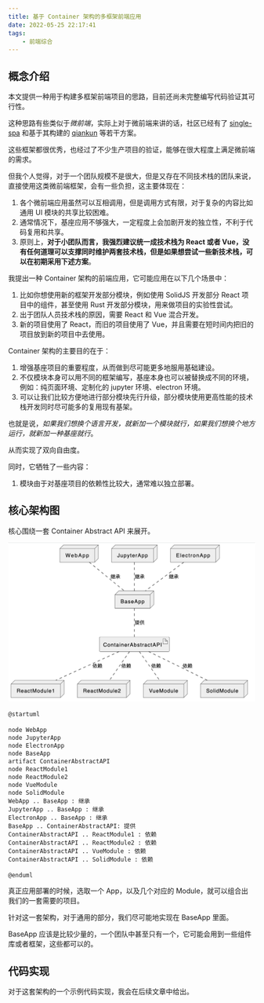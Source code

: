 ```yaml
---
title: 基于 Container 架构的多框架前端应用
date: 2022-05-25 22:17:41
tags:
    - 前端综合
---
```


## 概念介绍

本文提供一种用于构建多框架前端项目的思路，目前还尚未完整编写代码验证其可行性。

这种思路有些类似于*微前端*，实际上对于微前端来讲的话，社区已经有了 [single-spa](https://single-spa.js.org/) 和基于其构建的 [qiankun](https://qiankun.umijs.org/zh/guide/tutorial) 等若干方案。

这些框架都很优秀，也经过了不少生产项目的验证，能够在很大程度上满足微前端的需求。

但我个人觉得，对于一个团队规模不是很大，但是又存在不同技术栈的团队来说，直接使用这类微前端框架，会有一些负担，这主要体现在：

1. 各个微前端应用虽然可以互相调用，但是调用方式有限，对于复杂的内容比如通用 UI 模块的共享比较困难。
2. 通常情况下，基座应用不够强大，一定程度上会加剧开发的独立性，不利于代码复用和共享。
3. 原则上，**对于小团队而言，我强烈建议统一成技术栈为 React 或者 Vue，没有任何道理可以支撑同时维护两套技术栈，但是如果想尝试一些新技术栈，可以在初期采用下述方案**。

我提出一种 Container 架构的前端应用，它可能应用在以下几个场景中：

1. 比如你想使用新的框架开发部分模块，例如使用 SolidJS 开发部分 React 项目中的组件，甚至使用 Rust 开发部分模块，用来做项目的实验性尝试。
2. 出于团队人员技术栈的原因，需要 React 和 Vue 混合开发。
3. 新的项目使用了 React，而旧的项目使用了 Vue，并且需要在短时间内把旧的项目放到新的项目中去使用。

Container 架构的主要目的在于：

1. 增强基座项目的重要程度，从而做到尽可能更多地服用基础建设。
2. 不仅模块本身可以用不同的框架编写，基座本身也可以被替换成不同的环境，例如：纯页面环境、定制化的 jupyter 环境、electron 环境。
3. 可以让我们比较方便地进行部分模块先行升级，部分模块使用更高性能的技术栈开发同时尽可能多的复用现有基架。

也就是说，*如果我们想换个语言开发，就新加一个模块就行，如果我们想换个地方运行，就新加一种基座就行*。

从而实现了双向自由度。

同时，它牺牲了一些内容：

1. 模块由于对基座项目的依赖性比较大，通常难以独立部署。

## 核心架构图

核心围绕一套 Container Abstract API 来展开。

![](_assets/absapp.png)

```plantuml
@startuml

node WebApp
node JupyterApp
node ElectronApp
node BaseApp
artifact ContainerAbstractAPI
node ReactModule1
node ReactModule2
node VueModule
node SolidModule
WebApp .. BaseApp : 继承
JupyterApp .. BaseApp : 继承
ElectronApp .. BaseApp : 继承
BaseApp .. ContainerAbstractAPI: 提供
ContainerAbstractAPI .. ReactModule1 : 依赖
ContainerAbstractAPI .. ReactModule2 : 依赖
ContainerAbstractAPI .. VueModule : 依赖
ContainerAbstractAPI .. SolidModule : 依赖

@enduml
```


真正应用部署的时候，选取一个 App，以及几个对应的 Module，就可以组合出我们的一套需要的项目。

针对这一套架构，对于通用的部分，我们尽可能地实现在 BaseApp 里面。

BaseApp 应该是比较少量的，一个团队中甚至只有一个，它可能会用到一些组件库或者框架，这些都可以的。

## 代码实现

对于这套架构的一个示例代码实现，我会在后续文章中给出。